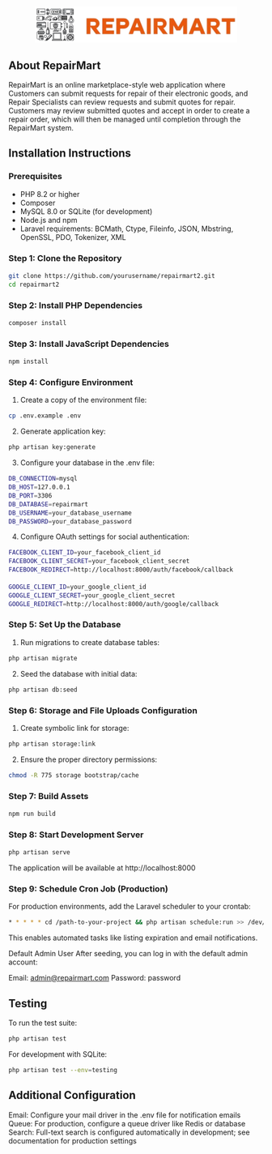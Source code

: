 <p align="center"><img src="https://github.com/ctneeson/repairmart2/blob/main/public/img/RepairMart-logo.png" width="400" alt="RepairMart Logo"></p>

## About RepairMart

RepairMart is an online marketplace-style web application where Customers can submit requests for repair of their electronic goods, and Repair Specialists can review requests and submit quotes for repair.
Customers may review submitted quotes and accept in order to create a repair order, which will then be managed until completion through the RepairMart system.

## Installation Instructions

### Prerequisites

-   PHP 8.2 or higher
-   Composer
-   MySQL 8.0 or SQLite (for development)
-   Node.js and npm
-   Laravel requirements: BCMath, Ctype, Fileinfo, JSON, Mbstring, OpenSSL, PDO, Tokenizer, XML

### Step 1: Clone the Repository

```bash
git clone https://github.com/yourusername/repairmart2.git
cd repairmart2
```

### Step 2: Install PHP Dependencies

```bash
composer install
```

### Step 3: Install JavaScript Dependencies

```bash
npm install
```

### Step 4: Configure Environment

1. Create a copy of the environment file:

```bash
cp .env.example .env
```

2. Generate application key:

```bash
php artisan key:generate
```

3. Configure your database in the .env file:

```bash
DB_CONNECTION=mysql
DB_HOST=127.0.0.1
DB_PORT=3306
DB_DATABASE=repairmart
DB_USERNAME=your_database_username
DB_PASSWORD=your_database_password
```

4. Configure OAuth settings for social authentication:

```bash
FACEBOOK_CLIENT_ID=your_facebook_client_id
FACEBOOK_CLIENT_SECRET=your_facebook_client_secret
FACEBOOK_REDIRECT=http://localhost:8000/auth/facebook/callback

GOOGLE_CLIENT_ID=your_google_client_id
GOOGLE_CLIENT_SECRET=your_google_client_secret
GOOGLE_REDIRECT=http://localhost:8000/auth/google/callback
```

### Step 5: Set Up the Database

1. Run migrations to create database tables:

```bash
php artisan migrate
```

2. Seed the database with initial data:

```bash
php artisan db:seed
```

### Step 6: Storage and File Uploads Configuration

1. Create symbolic link for storage:

```bash
php artisan storage:link
```

2. Ensure the proper directory permissions:

```bash
chmod -R 775 storage bootstrap/cache
```

### Step 7: Build Assets

```bash
npm run build
```

### Step 8: Start Development Server

```bash
php artisan serve
```

The application will be available at http://localhost:8000

### Step 9: Schedule Cron Job (Production)

For production environments, add the Laravel scheduler to your crontab:

```bash
* * * * * cd /path-to-your-project && php artisan schedule:run >> /dev/null 2>&1
```

This enables automated tasks like listing expiration and email notifications.

Default Admin User
After seeding, you can log in with the default admin account:

Email: admin@repairmart.com
Password: password

## Testing

To run the test suite:

```bash
php artisan test
```

For development with SQLite:

```bash
php artisan test --env=testing
```

## Additional Configuration

Email: Configure your mail driver in the .env file for notification emails
Queue: For production, configure a queue driver like Redis or database
Search: Full-text search is configured automatically in development; see documentation for production settings
